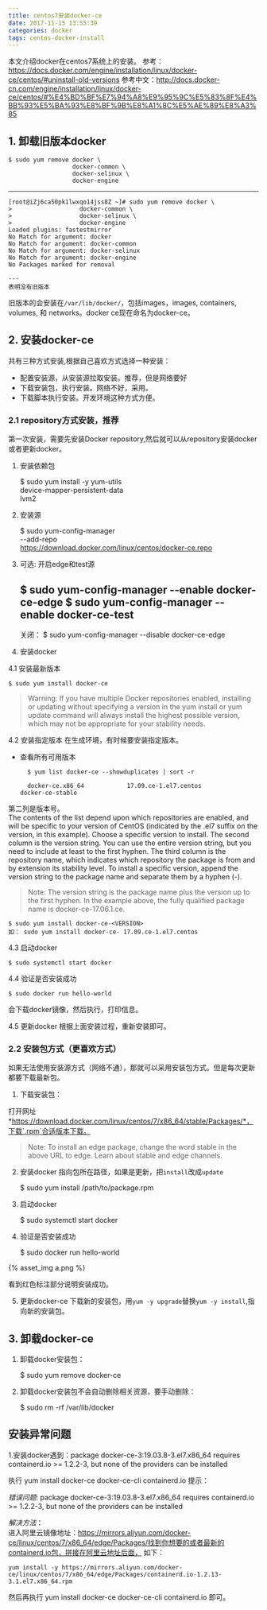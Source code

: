 ```yaml
---
title: centos7安装docker-ce
date: 2017-11-15 13:55:39
categories: docker
tags: centos-docker-install
---
```


本文介绍docker在centos7系统上的安装。
参考：https://docs.docker.com/engine/installation/linux/docker-ce/centos/#uninstall-old-versions
参考中文：http://docs.docker-cn.com/engine/installation/linux/docker-ce/centos/#%E4%BD%BF%E7%94%A8%E9%95%9C%E5%83%8F%E4%BB%93%E5%BA%93%E8%BF%9B%E8%A1%8C%E5%AE%89%E8%A3%85

## 1. 卸载旧版本docker

    $ sudo yum remove docker \
                      docker-common \
                      docker-selinux \
                      docker-engine

---
    [root@iZj6ca50pk1lwxqo14jss8Z ~]# sudo yum remove docker \
    >                   docker-common \
    >                   docker-selinux \
    >                   docker-engine
    Loaded plugins: fastestmirror
    No Match for argument: docker
    No Match for argument: docker-common
    No Match for argument: docker-selinux
    No Match for argument: docker-engine
    No Packages marked for removal
    
    ---
    表明没有旧版本
    
旧版本的会安装在`/var/lib/docker/`，包括images，images, containers, volumes, 和 networks。docker ce现在命名为docker-ce。
 
## 2. 安装docker-ce

共有三种方式安装,根据自己喜欢方式选择一种安装：
- 配置安装源，从安装源拉取安装。推荐，但是网络要好
- 下载安装包，执行安装。网络不好，采用。
- 下载脚本执行安装。开发环境这种方式方便。

### 2.1 repository方式安装，推荐
第一次安装，需要先安装Docker repository,然后就可以从repository安装docker或者更新docker。
1. 安装依赖包


    $ sudo yum install -y yum-utils \
      device-mapper-persistent-data \
      lvm2


2. 安装源
        
        
    $ sudo yum-config-manager \
        --add-repo \
        https://download.docker.com/linux/centos/docker-ce.repo                   
                      
3. 可选: 开启edge和test源


    $ sudo yum-config-manager --enable docker-ce-edge
    $ sudo yum-config-manager --enable docker-ce-test                     
    -----
    关闭：
    $ sudo yum-config-manager --disable docker-ce-edge    
    
4. 安装docker

4.1 安装最新版本

    $ sudo yum install docker-ce
    
> Warning: If you have multiple Docker repositories enabled, installing or updating without specifying a version in the yum install or yum update command will always install the highest possible version, which may not be appropriate for your stability needs.

4.2 安装指定版本
在生成环境，有时候要安装指定版本。

- 查看所有可用版本

        $ yum list docker-ce --showduplicates | sort -r
        
        docker-ce.x86_64            17.09.ce-1.el7.centos             docker-ce-stable                     

第二列是版本号。        
The contents of the list depend upon which repositories are enabled, and will be specific to your version of CentOS (indicated by the .el7 suffix on the version, in this example). Choose a specific version to install. The second column is the version string. You can use the entire version string, but you need to include at least to the first hyphen. The third column is the repository name, which indicates which repository the package is from and by extension its stability level. To install a specific version, append the version string to the package name and separate them by a hyphen (-).
> Note: The version string is the package name plus the version up to the first hyphen. In the example above, the fully qualified package name is docker-ce-17.06.1.ce.

    $ sudo yum install docker-ce-<VERSION>
    如： sudo yum install docker-ce- 17.09.ce-1.el7.centos
    
4.3 启动docker                 
    
    $ sudo systemctl start docker                      

4.4 验证是否安装成功

    $ sudo docker run hello-world
    
会下载docker镜像，然后执行，打印信息。

4.5 更新docker
根据上面安装过程，重新安装即可。

### 2.2 安装包方式（更喜欢方式）

如果无法使用安装源方式（网络不通），那就可以采用安装包方式。但是每次更新都要下载最新包。

1. 下载安装包：

打开网址 *https://download.docker.com/linux/centos/7/x86_64/stable/Packages/*，下载`.rpm`合适版本下载。

> Note: To install an edge package, change the word stable in the above URL to edge. Learn about stable and edge channels.

2. 安装docker
指向包所在路径，如果是更新，把`install`改成`update`


    $ sudo yum install /path/to/package.rpm
      
      
3. 启动docker

    $ sudo systemctl start docker
    
4. 验证是否安装成功

    $ sudo docker run hello-world
    
{% asset_img a.png %}

看到红色标注部分说明安装成功。    
    
5. 更新docker-ce
下载新的安装包，用`yum -y upgrade`替换`yum -y install`,指向新的安装包。    

## 3. 卸载docker-ce

1. 卸载docker安装包：


    $ sudo yum remove docker-ce
    
2. 卸载docker安装包不会自动删除相关资源，要手动删除：


    $ sudo rm -rf /var/lib/docker
                                      
                                      
## 安装异常问题

1.安装docker遇到：package docker-ce-3:19.03.8-3.el7.x86_64 requires containerd.io >= 1.2.2-3, but none of the providers can be installed  

执行 yum install docker-ce docker-ce-cli containerd.io 提示：

_错误问题_: package docker-ce-3:19.03.8-3.el7.x86_64 requires containerd.io >= 1.2.2-3, but none of the providers can be installed

_解决方法_：   
进入阿里云镜像地址：https://mirrors.aliyun.com/docker-ce/linux/centos/7/x86_64/edge/Packages/找到你想要的或者最新的containerd.io包，拼接在阿里云地址后面，
如下：
```shell script
yum install -y https://mirrors.aliyun.com/docker-ce/linux/centos/7/x86_64/edge/Packages/containerd.io-1.2.13-3.1.el7.x86_64.rpm
```
然后再执行 yum install docker-ce docker-ce-cli containerd.io 即可。                                      
